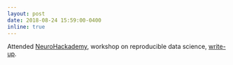 ```yaml
---
layout: post
date: 2018-08-24 15:59:00-0400
inline: true
---
```


Attended [NeuroHackademy](https://github.com/neurohackademy/2018_materials), workshop on reproducible data science, [write-up](https://escience.washington.edu/neurohackademy-participants-offer-perspectives/).  
